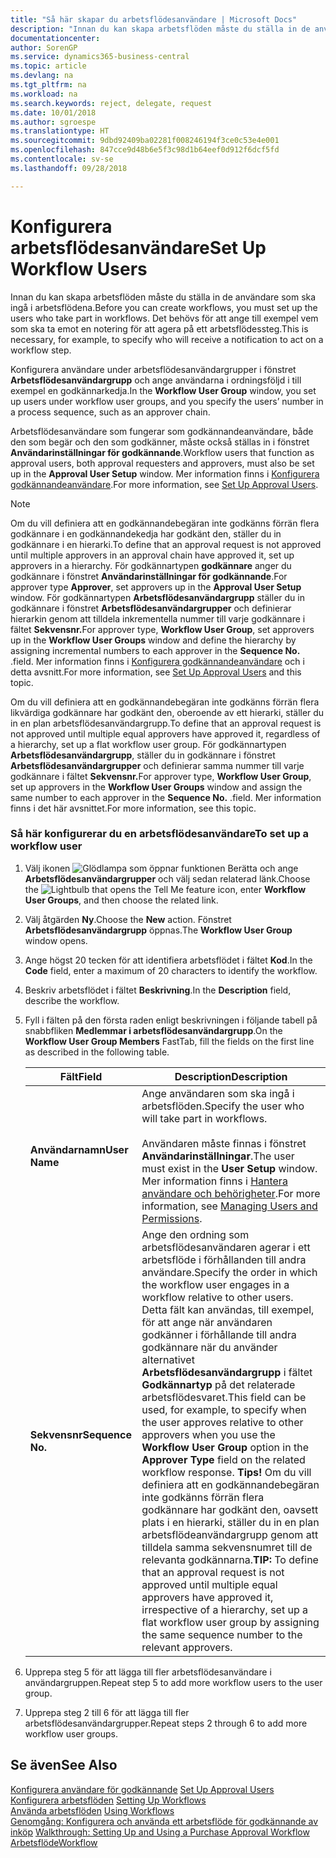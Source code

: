 ```yaml
---
title: "Så här skapar du arbetsflödesanvändare | Microsoft Docs"
description: "Innan du kan skapa arbetsflöden måste du ställa in de användare som ska ingå i arbetsflödena. Det behövs för att ange till exempel vem som ska ta emot en notering för att agera på ett arbetsflödessteg."
documentationcenter: 
author: SorenGP
ms.service: dynamics365-business-central
ms.topic: article
ms.devlang: na
ms.tgt_pltfrm: na
ms.workload: na
ms.search.keywords: reject, delegate, request
ms.date: 10/01/2018
ms.author: sgroespe
ms.translationtype: HT
ms.sourcegitcommit: 9dbd92409ba02281f008246194f3ce0c53e4e001
ms.openlocfilehash: 847cce9d48b6e5f3c98d1b64eef0d912f6dcf5fd
ms.contentlocale: sv-se
ms.lasthandoff: 09/28/2018

---
```

# <a name="set-up-workflow-users"></a><span data-ttu-id="3c7d8-104">Konfigurera arbetsflödesanvändare</span><span class="sxs-lookup"><span data-stu-id="3c7d8-104">Set Up Workflow Users</span></span>
<span data-ttu-id="3c7d8-105">Innan du kan skapa arbetsflöden måste du ställa in de användare som ska ingå i arbetsflödena.</span><span class="sxs-lookup"><span data-stu-id="3c7d8-105">Before you can create workflows, you must set up the users who take part in workflows.</span></span> <span data-ttu-id="3c7d8-106">Det behövs för att ange till exempel vem som ska ta emot en notering för att agera på ett arbetsflödessteg.</span><span class="sxs-lookup"><span data-stu-id="3c7d8-106">This is necessary, for example, to specify who will receive a notification to act on a workflow step.</span></span>  

<span data-ttu-id="3c7d8-107">Konfigurera användare under arbetsflödesanvändargrupper i fönstret **Arbetsflödesanvändargrupp** och ange användarna i ordningsföljd i till exempel en godkännarkedja.</span><span class="sxs-lookup"><span data-stu-id="3c7d8-107">In the **Workflow User Group** window, you set up users under workflow user groups, and you specify the users’ number in a process sequence, such as an approver chain.</span></span>  

<span data-ttu-id="3c7d8-108">Arbetsflödesanvändare som fungerar som godkännandeanvändare, både den som begär och den som godkänner, måste också ställas in i fönstret **Användarinställningar för godkännande**.</span><span class="sxs-lookup"><span data-stu-id="3c7d8-108">Workflow users that function as approval users, both approval requesters and approvers, must also be set up in the **Approval User Setup** window.</span></span> <span data-ttu-id="3c7d8-109">Mer information finns i [Konfigurera godkännandeanvändare](across-how-to-set-up-approval-users.md).</span><span class="sxs-lookup"><span data-stu-id="3c7d8-109">For more information, see [Set Up Approval Users](across-how-to-set-up-approval-users.md).</span></span>  

> [!NOTE]  
>  <span data-ttu-id="3c7d8-110">Om du vill definiera att en godkännandebegäran inte godkänns förrän flera godkännare i en godkännandekedja har godkänt den, ställer du in godkännare i en hierarki.</span><span class="sxs-lookup"><span data-stu-id="3c7d8-110">To define that an approval request is not approved until multiple approvers in an approval chain have approved it, set up approvers in a hierarchy.</span></span> <span data-ttu-id="3c7d8-111">För godkännartypen **godkännare** anger du godkännare i fönstret **Användarinställningar för godkännande**.</span><span class="sxs-lookup"><span data-stu-id="3c7d8-111">For approver type **Approver**, set approvers up in the **Approval User Setup** window.</span></span> <span data-ttu-id="3c7d8-112">För godkännartypen **Arbetsflödesanvändargrupp** ställer du in godkännare i fönstret **Arbetsflödesanvändargrupper** och definierar hierarkin genom att tilldela inkrementella nummer till varje godkännare i fältet **Sekvensnr.**</span><span class="sxs-lookup"><span data-stu-id="3c7d8-112">For approver type, **Workflow User Group**, set approvers up in the **Workflow User Groups** window and define the hierarchy by assigning incremental numbers to each approver in the **Sequence No.**</span></span> <span data-ttu-id="3c7d8-113">.</span><span class="sxs-lookup"><span data-stu-id="3c7d8-113">field.</span></span> <span data-ttu-id="3c7d8-114">Mer information finns i [Konfigurera godkännandeanvändare](across-how-to-set-up-approval-users.md) och i detta avsnitt.</span><span class="sxs-lookup"><span data-stu-id="3c7d8-114">For more information, see [Set Up Approval Users](across-how-to-set-up-approval-users.md) and this topic.</span></span>  
>   
>  <span data-ttu-id="3c7d8-115">Om du vill definiera att en godkännandebegäran inte godkänns förrän flera likvärdiga godkännare har godkänt den, oberoende av ett hierarki, ställer du in en plan arbetsflödesanvändargrupp.</span><span class="sxs-lookup"><span data-stu-id="3c7d8-115">To define that an approval request is not approved until multiple equal approvers have approved it, regardless of a hierarchy, set up a flat workflow user group.</span></span> <span data-ttu-id="3c7d8-116">För godkännartypen **Arbetsflödesanvändargrupp**, ställer du in godkännare i fönstret **Arbetsflödesanvändargrupper** och definierar samma nummer till varje godkännare i fältet **Sekvensnr.**</span><span class="sxs-lookup"><span data-stu-id="3c7d8-116">For approver type, **Workflow User Group**, set up approvers in the **Workflow User Groups** window and assign the same number to each approver in the **Sequence No.**</span></span> <span data-ttu-id="3c7d8-117">.</span><span class="sxs-lookup"><span data-stu-id="3c7d8-117">field.</span></span> <span data-ttu-id="3c7d8-118">Mer information finns i det här avsnittet.</span><span class="sxs-lookup"><span data-stu-id="3c7d8-118">For more information, see this topic.</span></span>  

### <a name="to-set-up-a-workflow-user"></a><span data-ttu-id="3c7d8-119">Så här konfigurerar du en arbetsflödesanvändare</span><span class="sxs-lookup"><span data-stu-id="3c7d8-119">To set up a workflow user</span></span>  

1. <span data-ttu-id="3c7d8-120">Välj ikonen ![Glödlampa som öppnar funktionen Berätta](media/ui-search/search_small.png "Berätta vad du vill göra") och ange **Arbetsflödesanvändargrupper** och välj sedan relaterad länk.</span><span class="sxs-lookup"><span data-stu-id="3c7d8-120">Choose the ![Lightbulb that opens the Tell Me feature](media/ui-search/search_small.png "Tell me what you want to do") icon, enter **Workflow User Groups**, and then choose the related link.</span></span>  
2. <span data-ttu-id="3c7d8-121">Välj åtgärden **Ny**.</span><span class="sxs-lookup"><span data-stu-id="3c7d8-121">Choose the **New** action.</span></span> <span data-ttu-id="3c7d8-122">Fönstret **Arbetsflödesanvändargrupp** öppnas.</span><span class="sxs-lookup"><span data-stu-id="3c7d8-122">The **Workflow User Group** window opens.</span></span>  
3. <span data-ttu-id="3c7d8-123">Ange högst 20 tecken för att identifiera arbetsflödet i fältet **Kod**.</span><span class="sxs-lookup"><span data-stu-id="3c7d8-123">In the **Code** field, enter a maximum of 20 characters to identify the workflow.</span></span>  
4. <span data-ttu-id="3c7d8-124">Beskriv arbetsflödet i fältet **Beskrivning**.</span><span class="sxs-lookup"><span data-stu-id="3c7d8-124">In the **Description** field, describe the workflow.</span></span>  
5. <span data-ttu-id="3c7d8-125">Fyll i fälten på den första raden enligt beskrivningen i följande tabell på snabbfliken **Medlemmar i arbetsflödesanvändargrupp**.</span><span class="sxs-lookup"><span data-stu-id="3c7d8-125">On the **Workflow User Group Members** FastTab, fill the fields on the first line as described in the following table.</span></span>  

    |<span data-ttu-id="3c7d8-126">Fält</span><span class="sxs-lookup"><span data-stu-id="3c7d8-126">Field</span></span>|<span data-ttu-id="3c7d8-127">Description</span><span class="sxs-lookup"><span data-stu-id="3c7d8-127">Description</span></span>|  
    |---------------------------------|---------------------------------------|  
    |<span data-ttu-id="3c7d8-128">**Användarnamn**</span><span class="sxs-lookup"><span data-stu-id="3c7d8-128">**User Name**</span></span>|<span data-ttu-id="3c7d8-129">Ange användaren som ska ingå i arbetsflöden.</span><span class="sxs-lookup"><span data-stu-id="3c7d8-129">Specify the user who will take part in workflows.</span></span><br /><br /> <span data-ttu-id="3c7d8-130">Användaren måste finnas i fönstret **Användarinställningar**.</span><span class="sxs-lookup"><span data-stu-id="3c7d8-130">The user must exist in the **User Setup** window.</span></span> <span data-ttu-id="3c7d8-131">Mer information finns i [Hantera användare och behörigheter](ui-how-users-permissions.md).</span><span class="sxs-lookup"><span data-stu-id="3c7d8-131">For more information, see [Managing Users and Permissions](ui-how-users-permissions.md).</span></span>|  
    |<span data-ttu-id="3c7d8-132">**Sekvensnr**</span><span class="sxs-lookup"><span data-stu-id="3c7d8-132">**Sequence No.**</span></span>|<span data-ttu-id="3c7d8-133">Ange den ordning som arbetsflödesanvändaren agerar i ett arbetsflöde i förhållanden till andra användare.</span><span class="sxs-lookup"><span data-stu-id="3c7d8-133">Specify the order in which the workflow user engages in a workflow relative to other users.</span></span> <span data-ttu-id="3c7d8-134">Detta fält kan användas, till exempel, för att ange när användaren godkänner i förhållande till andra godkännare när du använder alternativet **Arbetsflödesanvändargrupp** i fältet **Godkännartyp** på det relaterade arbetsflödesvaret.</span><span class="sxs-lookup"><span data-stu-id="3c7d8-134">This field can be used, for example, to specify when the user approves relative to other approvers when you use the **Workflow User Group** option in the **Approver Type** field on the related workflow response.</span></span> <span data-ttu-id="3c7d8-135">**Tips!** Om du vill definiera att en godkännandebegäran inte godkänns förrän flera godkännare har godkänt den, oavsett plats i en hierarki, ställer du in en plan arbetsflödeanvändargrupp genom att tilldela samma sekvensnumret till de relevanta godkännarna.</span><span class="sxs-lookup"><span data-stu-id="3c7d8-135">**TIP:**  To define that an approval request is not approved until multiple equal approvers have approved it, irrespective of a hierarchy, set up a flat workflow user group by assigning the same sequence number to the relevant approvers.</span></span>|  
6. <span data-ttu-id="3c7d8-136">Upprepa steg 5 för att lägga till fler arbetsflödesanvändare i användargruppen.</span><span class="sxs-lookup"><span data-stu-id="3c7d8-136">Repeat step 5 to add more workflow users to the user group.</span></span>  
7. <span data-ttu-id="3c7d8-137">Upprepa steg 2 till 6 för att lägga till fler arbetsflödesanvändargrupper.</span><span class="sxs-lookup"><span data-stu-id="3c7d8-137">Repeat steps 2 through 6 to add more workflow user groups.</span></span>  

## <a name="see-also"></a><span data-ttu-id="3c7d8-138">Se även</span><span class="sxs-lookup"><span data-stu-id="3c7d8-138">See Also</span></span>  
<span data-ttu-id="3c7d8-139">[Konfigurera användare för godkännande](across-how-to-set-up-approval-users.md) </span><span class="sxs-lookup"><span data-stu-id="3c7d8-139">[Set Up Approval Users](across-how-to-set-up-approval-users.md) </span></span>  
<span data-ttu-id="3c7d8-140">[Konfigurera arbetsflöden](across-set-up-workflows.md) </span><span class="sxs-lookup"><span data-stu-id="3c7d8-140">[Setting Up Workflows](across-set-up-workflows.md) </span></span>  
<span data-ttu-id="3c7d8-141">[Använda arbetsflöden](across-use-workflows.md) </span><span class="sxs-lookup"><span data-stu-id="3c7d8-141">[Using Workflows](across-use-workflows.md) </span></span>  
<span data-ttu-id="3c7d8-142">[Genomgång: Konfigurera och använda ett arbetsflöde för godkännande av inköp](walkthrough-setting-up-and-using-a-purchase-approval-workflow.md) </span><span class="sxs-lookup"><span data-stu-id="3c7d8-142">[Walkthrough: Setting Up and Using a Purchase Approval Workflow](walkthrough-setting-up-and-using-a-purchase-approval-workflow.md) </span></span>  
[<span data-ttu-id="3c7d8-143">Arbetsflöde</span><span class="sxs-lookup"><span data-stu-id="3c7d8-143">Workflow</span></span>](across-workflow.md)   

